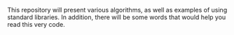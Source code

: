 This repository will present various algorithms, as well as examples of using standard libraries. In addition, there will be some words that would help you read this very code.
